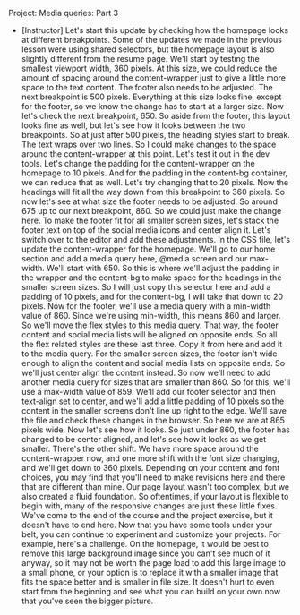 Project: Media queries: Part 3
- [Instructor] Let's start this update by checking how the homepage looks at different breakpoints. Some of the updates we made in the previous lesson were using shared selectors, but the homepage layout is also slightly different from the resume page. We'll start by testing the smallest viewport width, 360 pixels. At this size, we could reduce the amount of spacing around the content-wrapper just to give a little more space to the text content. The footer also needs to be adjusted. The next breakpoint is 500 pixels. Everything at this size looks fine, except for the footer, so we know the change has to start at a larger size. Now let's check the next breakpoint, 650. So aside from the footer, this layout looks fine as well, but let's see how it looks between the two breakpoints. So at just after 500 pixels, the heading styles start to break. The text wraps over two lines. So I could make changes to the space around the content-wrapper at this point. Let's test it out in the dev tools. Let's change the padding for the content-wrapper on the homepage to 10 pixels. And for the padding in the content-bg container, we can reduce that as well. Let's try changing that to 20 pixels. Now the headings will fit all the way down from this breakpoint to 360 pixels. So now let's see at what size the footer needs to be adjusted. So around 675 up to our next breakpoint, 860. So we could just make the change here. To make the footer fit for all smaller screen sizes, let's stack the footer text on top of the social media icons and center align it. Let's switch over to the editor and add these adjustments. In the CSS file, let's update the content-wrapper for the homepage. We'll go to our home section and add a media query here, @media screen and our max-width. We'll start with 650. So this is where we'll adjust the padding in the wrapper and the content-bg to make space for the headings in the smaller screen sizes. So I will just copy this selector here and add a padding of 10 pixels, and for the content-bg, I will take that down to 20 pixels. Now for the footer, we'll use a media query with a min-width value of 860. Since we're using min-width, this means 860 and larger. So we'll move the flex styles to this media query. That way, the footer content and social media lists will be aligned on opposite ends. So all the flex related styles are these last three. Copy it from here and add it to the media query. For the smaller screen sizes, the footer isn't wide enough to align the content and social media lists on opposite ends. So we'll just center align the content instead. So now we'll need to add another media query for sizes that are smaller than 860. So for this, we'll use a max-width value of 859. We'll add our footer selector and then text-align set to center, and we'll add a little padding of 10 pixels so the content in the smaller screens don't line up right to the edge. We'll save the file and check these changes in the browser. So here we are at 865 pixels wide. Now let's see how it looks. So just under 860, the footer has changed to be center aligned, and let's see how it looks as we get smaller. There's the other shift. We have more space around the content-wrapper now, and one more shift with the font size changing, and we'll get down to 360 pixels. Depending on your content and font choices, you may find that you'll need to make revisions here and there that are different than mine. Our page layout wasn't too complex, but we also created a fluid foundation. So oftentimes, if your layout is flexible to begin with, many of the responsive changes are just these little fixes. We've come to the end of the course and the project exercise, but it doesn't have to end here. Now that you have some tools under your belt, you can continue to experiment and customize your projects. For example, here's a challenge. On the homepage, it would be best to remove this large background image since you can't see much of it anyway, so it may not be worth the page load to add this large image to a small phone, or your option is to replace it with a smaller image that fits the space better and is smaller in file size. It doesn't hurt to even start from the beginning and see what you can build on your own now that you've seen the bigger picture.